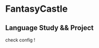 # FantasyCastle
Language Study &amp;&amp; Project
------------------------------------
check config !
